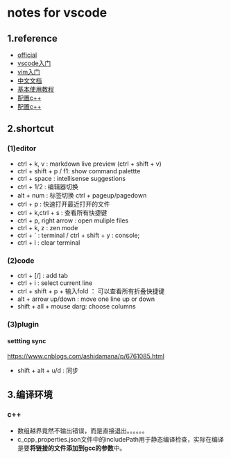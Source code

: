 # notes for vscode

## 1.reference

+ [official](https://code.visualstudio.com/docs/languages/cpp)
+ [vscode入门](https://www.jianshu.com/p/3dda4756eca5)
+ [vim入门](https://feifeiyum.github.io/2017/01/23/vimusage/)
+ [中文文档](https://legacy.gitbook.com/book/jeasonstudio/vscode-cn-doc/details)
+ [基本使用教程](https://www.w3cschool.cn/visualstudiocode/)
+ [配置c++](https://www.zhihu.com/question/30315894)
+ [配置c++](https://blog.csdn.net/qq_32126633/article/details/78838554)

## 2.shortcut

### (1)editor

+ ctrl + k, v : markdown live preview (ctrl + shift + v)
+ ctrl + shift + p / f1: show command palettte
+ ctrl + space : intellisense suggestions
+ ctrl + 1/2 : 编辑器切换
+ alt + num : 标签切换 ctrl + pageup/pagedown
+ ctrl + p : 快速打开最近打开的文件
+ ctrl + k,ctrl + s : 查看所有快捷键
+ ctrl + p, right arrow : open muliple files
+ ctrl + k, z : zen mode
+ ctrl + ` : terminal / ctrl + shift + y : console;
+ ctrl + l : clear terminal

### (2)code

+ ctrl + [/] : add tab
+ ctrl + i : select current line
+ ctrl + shift + p + 输入fold ： 可以查看所有折叠快捷键
+ alt + arrow up/down : move one line up or down
+ shift + all + mouse darg: choose columns

### (3)plugin  

#### settting sync

<https://www.cnblogs.com/ashidamana/p/6761085.html>

+ shift + alt + u/d : 同步

## 3.编译环境

### c++

+ 数组越界竟然不输出错误，而是直接退出。。。。。。
+ c_cpp_properties.json文件中的includePath用于静态编译检查，实际在编译是要**将链接的文件添加到gcc的参数**中。